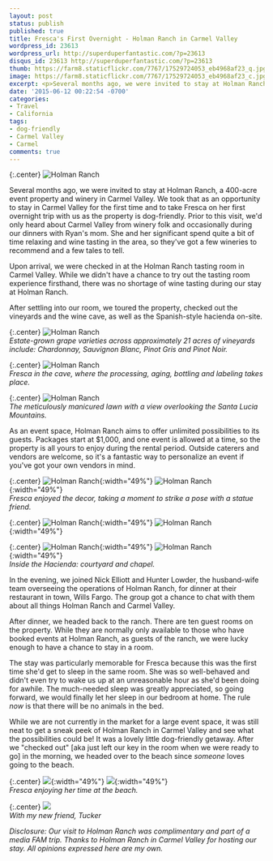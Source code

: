 ```yaml
---
layout: post
status: publish
published: true
title: Fresca's First Overnight - Holman Ranch in Carmel Valley
wordpress_id: 23613
wordpress_url: http://superduperfantastic.com/?p=23613
disqus_id: 23613 http://superduperfantastic.com/?p=23613
thumb: https://farm8.staticflickr.com/7767/17529724053_eb4968af23_q.jpg
image: https://farm8.staticflickr.com/7767/17529724053_eb4968af23_c.jpg
excerpt: <p>Several months ago, we were invited to stay at Holman Ranch, a 400-acre event property and winery in Carmel Valley. We took that as an opportunity to stay in Carmel Valley for the first time and to take Fresca on her first overnight trip with us as the property is dog-friendly.</p>
date: '2015-06-12 00:22:54 -0700'
categories:
- Travel
- California
tags:
- dog-friendly
- Carmel Valley
- Carmel
comments: true
---
```

{:.center}
![Holman Ranch](https://farm8.staticflickr.com/7767/17529724053_eb4968af23_c.jpg)

Several months ago, we were invited to stay at Holman Ranch, a 400-acre event property and winery in Carmel Valley. We took that as an opportunity to stay in Carmel Valley for the first time and to take Fresca on her first overnight trip with us as the property is dog-friendly. Prior to this visit, we'd only heard about Carmel Valley from winery folk and occasionally during our dinners with Ryan's mom. She and her significant spend quite a bit of time relaxing and wine tasting in the area, so they've got a few wineries to recommend and a few tales to tell.

Upon arrival, we were checked in at the Holman Ranch tasting room in Carmel Valley. While we didn't have a chance to try out the tasting room experience firsthand, there was no shortage of wine tasting during our stay at Holman Ranch.

After settling into our room, we toured the property, checked out the vineyards and the wine cave, as well as the Spanish-style hacienda on-site.

{:.center}
![Holman Ranch](https://farm8.staticflickr.com/7783/17964033399_58f66098da_c.jpg)  
_Estate-grown grape varieties across approximately 21 acres of vineyards include: Chardonnay, Sauvignon Blanc, Pinot Gris and Pinot Noir._

{:.center}
![Holman Ranch](https://farm9.staticflickr.com/8855/17529612063_9f89110299_c.jpg)  
_Fresca in the cave, where the processing, aging, bottling and labeling takes place._

{:.center}
![Holman Ranch](https://farm1.staticflickr.com/370/18693074582_1da6cd5594_c.jpg)  
_The meticulously manicured lawn with a view overlooking the Santa Lucia Mountains._

As an event space, Holman Ranch aims to offer unlimited possibilities to its guests. Packages start at $1,000, and one event is allowed at a time, so the property is all yours to enjoy during the rental period. Outside caterers and vendors are welcome, so it's a fantastic way to personalize an event if you've got your own vendors in mind.

{:.center}
![Holman Ranch](https://farm8.staticflickr.com/7790/18146696362_489ae015ea_z.jpg){:width="49%"} ![Holman Ranch](https://farm9.staticflickr.com/8772/17963988439_1fce1a3fc1_z.jpg){:width="49%"}  
_Fresca enjoyed the decor, taking a moment to strike a pose with a statue friend._

{:.center}
![Holman Ranch](https://farm8.staticflickr.com/7770/17527695184_884431651c_z.jpg){:width="49%"} ![Holman Ranch](https://farm9.staticflickr.com/8875/18123814316_8f0320bb51_z.jpg){:width="49%"}

{:.center}
![Holman Ranch](https://farm1.staticflickr.com/283/18700177161_9254d2b18d.jpg){:width="49%"} ![Holman Ranch](https://farm1.staticflickr.com/399/18077226663_f5966280fb.jpg){:width="49%"}  
_Inside the Hacienda: courtyard and chapel._

In the evening, we joined Nick Elliott and Hunter Lowder, the husband-wife team overseeing the operations of Holman Ranch, for dinner at their restaurant in town, Wills Fargo. The group got a chance to chat with them about all things Holman Ranch and Carmel Valley.

After dinner, we headed back to the ranch. There are ten guest rooms on the property. While they are normally only available to those who have booked events at Holman Ranch, as guests of the ranch, we were lucky enough to have a chance to stay in a room.

The stay was particularly memorable for Fresca because this was the first time she'd get to sleep in the same room. She was so well-behaved and didn't even try to wake us up at an unreasonable hour as she'd been doing for awhile. The much-needed sleep was greatly appreciated, so going forward, we would finally let her sleep in our bedroom at home. The rule _now_ is that there will be no animals in the bed.

While we are not currently in the market for a large event space, it was still neat to get a sneak peek of Holman Ranch in Carmel Valley and see what the possibilities could be! It was a lovely little dog-friendly getaway. After we "checked out" [aka just left our key in the room when we were ready to go] in the morning, we headed over to the beach since _someone_ loves going to the beach.

{:.center}
![](https://farm8.staticflickr.com/7749/18150298345_b842057e52.jpg){:width="49%"} ![](https://farm8.staticflickr.com/7763/17962628800_d6089cf276.jpg){:width="49%"}  
_Fresca enjoying her time at the beach._

{:.center}
![](https://farm8.staticflickr.com/7797/17964078499_fc3d9c73a6_c.jpg)  
_With my new friend, Tucker_

_Disclosure: Our visit to Holman Ranch was complimentary and part of a media FAM trip. Thanks to Holman Ranch in Carmel Valley for hosting our stay. All opinions expressed here are my own._
